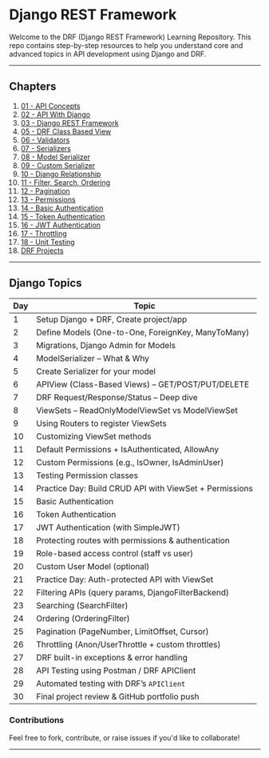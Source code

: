 # Django REST Framework

Welcome to the DRF (Django REST Framework) Learning Repository. This repo contains step-by-step resources to help you understand core and advanced topics in API development using Django and DRF.

---

## Chapters

1. [01 - API Concepts](./01_API_Concepts)
2. [02 - API With Django](./02_APIWithDjango)
3. [03 - Django REST Framework](./03_DjangoRestFramework)
4. [05 - DRF Class Based View](./05_DRFClassBassedView)
5. [06 - Validators](./06_Validators)
6. [07 - Serializers](./07_Serializers)
7. [08 - Model Serializer](./08_ModelSerializer)
8. [09 - Custom Serializer](./09_CustomSerializer)
9. [10 - Django Relationship](./10_DjangoRelationship)
10. [11 - Filter, Search, Ordering](./11_FilterSearchOrdering)
11. [12 - Pagination](./12_Pagination)
12. [13 - Permissions](./13_Permissions)
13. [14 - Basic Authentication](./14_BasicAuthentication)
14. [15 - Token Authentication](./15_TokenAuthentication)
15. [16 - JWT Authentication](./16_JWTAuthentication)
16. [17 - Throttling](./17_Throttling)
17. [18 - Unit Testing](./18_UnitTesting)
18. [DRF Projects](./DRF-Projects)

---

## Django Topics

| Day | Topic                                              |
| --- | -------------------------------------------------- |
| 1   | Setup Django + DRF, Create project/app             |
| 2   | Define Models (One-to-One, ForeignKey, ManyToMany) |
| 3   | Migrations, Django Admin for Models                |
| 4   | ModelSerializer – What & Why                       |
| 5   | Create Serializer for your model                   |
| 6   | APIView (Class-Based Views) – GET/POST/PUT/DELETE  |
| 7   | DRF Request/Response/Status – Deep dive            |
| 8   | ViewSets – ReadOnlyModelViewSet vs ModelViewSet         |
| 9   | Using Routers to register ViewSets                      |
| 10  | Customizing ViewSet methods                             |
| 11  | Default Permissions + IsAuthenticated, AllowAny         |
| 12  | Custom Permissions (e.g., IsOwner, IsAdminUser)         |
| 13  | Testing Permission classes                              |
| 14  | Practice Day: Build CRUD API with ViewSet + Permissions |
| 15  | Basic Authentication                                |
| 16  | Token Authentication                                |
| 17  | JWT Authentication (with SimpleJWT)                 |
| 18  | Protecting routes with permissions & authentication |
| 19  | Role-based access control (staff vs user)           |
| 20  | Custom User Model (optional)                        |
| 21  | Practice Day: Auth-protected API with ViewSet       |
| 22  | Filtering APIs (query params, DjangoFilterBackend) |
| 23  | Searching (SearchFilter)                           |
| 24  | Ordering (OrderingFilter)                          |
| 25  | Pagination (PageNumber, LimitOffset, Cursor)       |
| 26  | Throttling (Anon/UserThrottle + custom throttles)  |
| 27  | DRF built-in exceptions & error handling           |
| 28  | API Testing using Postman / DRF APIClient          |
| 29  | Automated testing with DRF’s `APIClient`           |
| 30  | Final project review & GitHub portfolio push       |




### Contributions

Feel free to fork, contribute, or raise issues if you'd like to collaborate!

---
